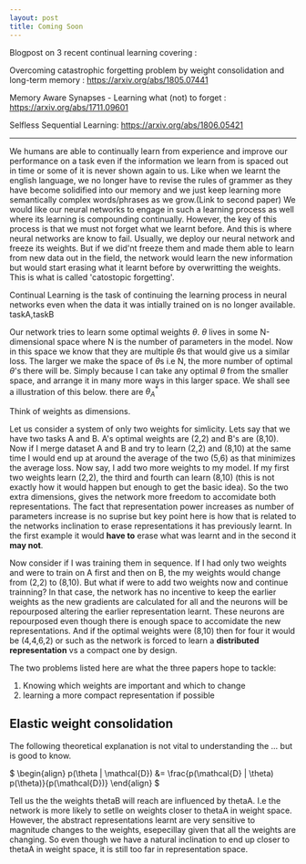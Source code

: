 ```yaml
---
layout: post
title: Coming Soon
---
```

Blogpost on 3 recent continual learning covering :

Overcoming catastrophic forgetting problem by weight consolidation and long-term memory : https://arxiv.org/abs/1805.07441

Memory Aware Synapses - Learning what (not) to forget : https://arxiv.org/abs/1711.09601

Selfless Sequential Learning: https://arxiv.org/abs/1806.05421
 

---

We humans are able to continually learn from experience and improve our performance on a task even if the information we learn from is spaced out in time or some of it is never shown again to us. Like when we learnt the english language, we no longer have to revise the rules of grammer as they have become solidified into our memory and we just keep learning more semantically complex words/phrases as we grow.(Link to second paper) We would like our neural networks to engage in such a learning process as well where its learning is compounding continually. However, the key of this process is that we must not forget what we learnt before. And this is where neural networks are know to fail. Usually, we deploy our neural network and freeze its weights. But if we did'nt freeze them and made them able to learn from new data out in the field, the network would learn the new information but would start erasing what it learnt before by overwritting the weights. This is what is called 'catostopic forgetting'. 


Continual Learning is the task of continuing the learning process in neural networks even when the data it was intially trained on is no longer available.
taskA,taskB

 
 Our network tries to learn some optimal weights $\theta$. $\theta$ lives in some N-dimensional space where N is the number of parameters in the model. Now in this space we know that they are multiple $\theta$s that would give us a similar loss. The larger we make the space of $\theta$s i.e N, the more number of optimal $\theta$'s there will be. Simply because I can take any optimal $\theta$ from the smaller space, and arrange it in many more ways in this larger space. We shall see a illustration of this below.  there are  $\theta_A^*$
 
Think of weights as dimensions.

Let us consider a system of only two weights for simlicity. Lets say that we have two tasks A and B. A's optimal weights are (2,2) and B's are (8,10). Now if I merge dataset A and B and try to learn (2,2) and (8,10) at the same time I would end up at around the average of the two (5,6) as that minimizes the average loss. Now say, I add two more weights to my model. If my first two weights learn (2,2), the third and fourth can learn (8,10) (this is not exactly how it would happen but enough to get the basic idea). So the two extra dimensions, gives the network more freedom to accomidate both representations. The fact that representation power increases as number of parameters increase is no suprise but key point here is how that is related to the networks inclination to erase representations it has previously learnt. In the first example it would **have to** erase what was learnt and in the second it **may not**. 
 
 Now consider if I was training them in sequence.
 If I had only two weights and were to train on A first and then on B, the my weights would change from (2,2) to (8,10). But what if were to add two weights now and continue trainning? In that case, the network has no incentive to keep the earlier weights as the new gradients are calculated for all and the neurons will be repourposed altering the earlier representation learnt. These neurons are repourposed even though there is enough space to accomidate the new representations. And if the optimal weights were (8,10) then for four it would be (4,4,6,2) or such as the network is forced to learn a **distributed representation** vs a compact one by design.

The two problems listed here are what the three papers hope to tackle:
1) Knowing which weights are important and which to change
2) learning a more compact representation if possible


 ## Elastic weight consolidation
The following theoretical explanation is not vital to understanding the ... but is good to know. 

 $
 \begin{align}
 p(\theta | \mathcal{D}) &= \frac{p(\mathcal{D} | \theta) p(\theta)}{p(\mathcal{D})}
 \end{align}
 $
 
Tell us the the weights thetaB will reach are influenced by thetaA. I.e the network is more likely to setlle on weights closer to thetaA in weight space. However, the abstract representations learnt are very sensitive to magnitude changes to the weights, esepecillay given that all the weights are changing. So even though we have a natural inclination to end up closer to thetaA in weight space, it is still too far in representation space.  

